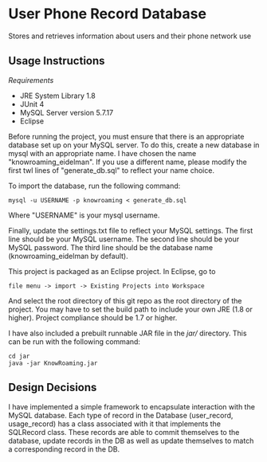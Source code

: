 
User Phone Record Database
==========================

Stores and retrieves information about users and their phone network use




Usage Instructions
------------------
*Requirements* 
- JRE System Library 1.8
- JUnit 4
- MySQL Server version 5.7.17
- Eclipse

Before running the project, you must ensure that there is an appropriate database set up on your MySQL server. To do this, create a new database in mysql with an appropriate name. I have chosen the name "knowroaming_eidelman". If you use a different name, please modify the first twl lines of "generate_db.sql" to reflect your name choice.

To import the database, run the following command:
```
mysql -u USERNAME -p knowroaming < generate_db.sql
```

Where "USERNAME" is your mysql username.

Finally, update the settings.txt file to reflect your MySQL settings.  The first line should be your MySQL username. The second line should be your MySQL password. The third line should be the database name (knowroaming_eidelman by default).


This project is packaged as an Eclipse project. In Eclipse, go to
```
file menu -> import -> Existing Projects into Workspace
```

And select the root directory of this git repo as the root directory of the project. You may have to set the build path to include your own JRE (1.8 or higher). Project compliance should be 1.7 or higher. 

I have also included a prebuilt runnable JAR file in the *jar/* directory. This can be run with the following command:
```
cd jar
java -jar KnowRoaming.jar
```








Design Decisions
------------------
I have implemented a simple framework to encapsulate interaction with the MySQL database. Each type of record in the Database (user_record, usage_record) has a class associated with it that implements the SQLRecord class. These records are able to commit themselves to the database, update records in the DB as well as update themselves to match a corresponding record in the DB.

